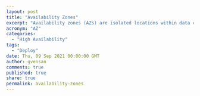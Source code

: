 ```yaml
---
layout: post
title: "Availability Zones"
excerpt: "Availability zones (AZs) are isolated locations within data center regions from which public cloud services originate and operate. Regions are geographic locations in which public cloud service providers' data centers reside.<br/><br/>Solace PubSub+ Cloud requires three Availability Zones (AZs), one for each member of the High Availability (HA) triplet (primary messaging broker, backup messaging broker, and monitoring broker)."
acronym: "AZ"
categories:
  - "High Availability"
tags:
  - "Deploy"
date: Thu, 09 Sep 2021 00:00:00 GMT
author: gvensan
comments: true
published: true
share: true
permalink: availability-zones
---
```

